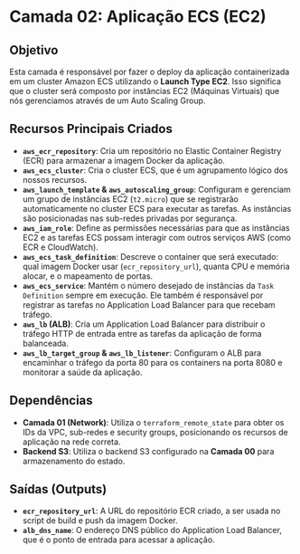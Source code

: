 # Camada 02: Aplicação ECS (EC2)

## Objetivo

Esta camada é responsável por fazer o deploy da aplicação containerizada em um cluster Amazon ECS utilizando o **Launch Type EC2**. Isso significa que o cluster será composto por instâncias EC2 (Máquinas Virtuais) que nós gerenciamos através de um Auto Scaling Group.

## Recursos Principais Criados

- **`aws_ecr_repository`**: Cria um repositório no Elastic Container Registry (ECR) para armazenar a imagem Docker da aplicação.
- **`aws_ecs_cluster`**: Cria o cluster ECS, que é um agrupamento lógico dos nossos recursos.
- **`aws_launch_template` & `aws_autoscaling_group`**: Configuram e gerenciam um grupo de instâncias EC2 (`t2.micro`) que se registrarão automaticamente no cluster ECS para executar as tarefas. As instâncias são posicionadas nas sub-redes privadas por segurança.
- **`aws_iam_role`**: Define as permissões necessárias para que as instâncias EC2 e as tarefas ECS possam interagir com outros serviços AWS (como ECR e CloudWatch).
- **`aws_ecs_task_definition`**: Descreve o container que será executado: qual imagem Docker usar (`ecr_repository_url`), quanta CPU e memória alocar, e o mapeamento de portas.
- **`aws_ecs_service`**: Mantém o número desejado de instâncias da `Task Definition` sempre em execução. Ele também é responsável por registrar as tarefas no Application Load Balancer para que recebam tráfego.
- **`aws_lb` (ALB)**: Cria um Application Load Balancer para distribuir o tráfego HTTP de entrada entre as tarefas da aplicação de forma balanceada.
- **`aws_lb_target_group` & `aws_lb_listener`**: Configuram o ALB para encaminhar o tráfego da porta 80 para os containers na porta 8080 e monitorar a saúde da aplicação.

## Dependências

- **Camada 01 (Network)**: Utiliza o `terraform_remote_state` para obter os IDs da VPC, sub-redes e security groups, posicionando os recursos de aplicação na rede correta.
- **Backend S3**: Utiliza o backend S3 configurado na **Camada 00** para armazenamento do estado.

## Saídas (Outputs)

- **`ecr_repository_url`**: A URL do repositório ECR criado, a ser usada no script de build e push da imagem Docker.
- **`alb_dns_name`**: O endereço DNS público do Application Load Balancer, que é o ponto de entrada para acessar a aplicação.
